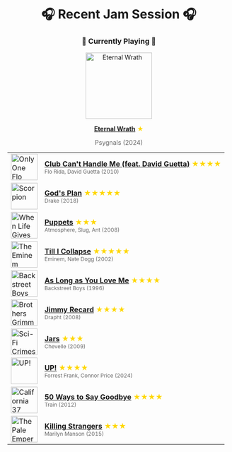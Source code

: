 <div align='center'>

# 🎧 Recent Jam Session 🎧

<h3>🎵 Currently Playing 🎵</h3>

<a href="https://open.spotify.com/track/5eHsf6qj6p9kOuXdk4T59f"><img src="https://i.scdn.co/image/ab67616d0000b273380d5118df49f97a6dca031e" width="150" height="150" alt="Eternal Wrath" /></a>

<b><a href="https://open.spotify.com/track/5eHsf6qj6p9kOuXdk4T59f">Eternal Wrath</a></b><span style="color: gold;"> ★</span>

<span style="color: #666;">Psygnals (2024)</span>

<table style='margin: 0 auto; max-width: 550px;'>
<tr>
<td width="60"><a href="https://open.spotify.com/track/6ebkx7Q5tTxrCxKq4GYj0Y"><img src="https://i.scdn.co/image/ab67616d0000b273c0ddb38854cde41708d606a1" width="60" height="60" alt="Only One Flo (Part 1)" /></a></td>
<td><b><a href="https://open.spotify.com/track/6ebkx7Q5tTxrCxKq4GYj0Y">Club Can't Handle Me (feat. David Guetta)</a></b> <span style="color: gold;"> ★★★★</span><br><span style="font-size: 12px; color: #666;">Flo Rida, David Guetta (2010)</span></td>
</tr>
<tr>
<td width="60"><a href="https://open.spotify.com/track/6DCZcSspjsKoFjzjrWoCdn"><img src="https://i.scdn.co/image/ab67616d0000b273f907de96b9a4fbc04accc0d5" width="60" height="60" alt="Scorpion" /></a></td>
<td><b><a href="https://open.spotify.com/track/6DCZcSspjsKoFjzjrWoCdn">God's Plan</a></b> <span style="color: gold;"> ★★★★★</span><br><span style="font-size: 12px; color: #666;">Drake (2018)</span></td>
</tr>
<tr>
<td width="60"><a href="https://open.spotify.com/track/3vnk9AsovxewWkXdPLZQEW"><img src="https://i.scdn.co/image/ab67616d0000b27380ed8fe3bc537839f250ee8a" width="60" height="60" alt="When Life Gives You Lemons, You Paint That Shit Gold" /></a></td>
<td><b><a href="https://open.spotify.com/track/3vnk9AsovxewWkXdPLZQEW">Puppets</a></b> <span style="color: gold;"> ★★★</span><br><span style="font-size: 12px; color: #666;">Atmosphere, Slug, Ant (2008)</span></td>
</tr>
<tr>
<td width="60"><a href="https://open.spotify.com/track/4xkOaSrkexMciUUogZKVTS"><img src="https://i.scdn.co/image/ab67616d0000b2736ca5c90113b30c3c43ffb8f4" width="60" height="60" alt="The Eminem Show" /></a></td>
<td><b><a href="https://open.spotify.com/track/4xkOaSrkexMciUUogZKVTS">Till I Collapse</a></b> <span style="color: gold;"> ★★★★★</span><br><span style="font-size: 12px; color: #666;">Eminem, Nate Dogg (2002)</span></td>
</tr>
<tr>
<td width="60"><a href="https://open.spotify.com/track/00WvmRXTkPBZNhhRK3xfdy"><img src="https://i.scdn.co/image/ab67616d0000b273dafd4b9261a1ab9acd53a53d" width="60" height="60" alt="Backstreet Boys" /></a></td>
<td><b><a href="https://open.spotify.com/track/00WvmRXTkPBZNhhRK3xfdy">As Long as You Love Me</a></b> <span style="color: gold;"> ★★★★</span><br><span style="font-size: 12px; color: #666;">Backstreet Boys (1996)</span></td>
</tr>
<tr>
<td width="60"><a href="https://open.spotify.com/track/0rYvxOJ6hbTLJg2DLe3xYC"><img src="https://i.scdn.co/image/ab67616d0000b27380d00bda36629fe9fa469afe" width="60" height="60" alt="Brothers Grimm" /></a></td>
<td><b><a href="https://open.spotify.com/track/0rYvxOJ6hbTLJg2DLe3xYC">Jimmy Recard</a></b> <span style="color: gold;"> ★★★★</span><br><span style="font-size: 12px; color: #666;">Drapht (2008)</span></td>
</tr>
<tr>
<td width="60"><a href="https://open.spotify.com/track/0CD1Hybzpwc9Av6iRI2xjr"><img src="https://i.scdn.co/image/ab67616d0000b273d19b2b5d0bd2ac50f24e09db" width="60" height="60" alt="Sci-Fi Crimes" /></a></td>
<td><b><a href="https://open.spotify.com/track/0CD1Hybzpwc9Av6iRI2xjr">Jars</a></b> <span style="color: gold;"> ★★★</span><br><span style="font-size: 12px; color: #666;">Chevelle (2009)</span></td>
</tr>
<tr>
<td width="60"><a href="https://open.spotify.com/track/50utqknCBo0N3QAQbXIPKV"><img src="https://i.scdn.co/image/ab67616d0000b27308514486451188b525106b88" width="60" height="60" alt="UP!" /></a></td>
<td><b><a href="https://open.spotify.com/track/50utqknCBo0N3QAQbXIPKV">UP!</a></b> <span style="color: gold;"> ★★★★</span><br><span style="font-size: 12px; color: #666;">Forrest Frank, Connor Price (2024)</span></td>
</tr>
<tr>
<td width="60"><a href="https://open.spotify.com/track/2NniAhAtkRACaMeYt48xlD"><img src="https://i.scdn.co/image/ab67616d0000b273bde344cc54eedc35050f4c61" width="60" height="60" alt="California 37" /></a></td>
<td><b><a href="https://open.spotify.com/track/2NniAhAtkRACaMeYt48xlD">50 Ways to Say Goodbye</a></b> <span style="color: gold;"> ★★★★</span><br><span style="font-size: 12px; color: #666;">Train (2012)</span></td>
</tr>
<tr>
<td width="60"><a href="https://open.spotify.com/track/2naBVHNHinneXOYmczG7xE"><img src="https://i.scdn.co/image/ab67616d0000b273bafc29f4f3fb3fdb9d23a140" width="60" height="60" alt="The Pale Emperor" /></a></td>
<td><b><a href="https://open.spotify.com/track/2naBVHNHinneXOYmczG7xE">Killing Strangers</a></b> <span style="color: gold;"> ★★★</span><br><span style="font-size: 12px; color: #666;">Marilyn Manson (2015)</span></td>
</tr>
</table>
</div>

